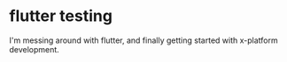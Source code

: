 # flutter testing

I'm messing around with flutter, and finally getting started with x-platform development.
